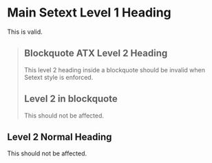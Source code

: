 Main Setext Level 1 Heading
============================

This is valid.

> ## Blockquote ATX Level 2 Heading
>
> This level 2 heading inside a blockquote should be invalid when Setext style is enforced.
>
> Level 2 in blockquote
> ---------------------
>
> This should not be affected.

Level 2 Normal Heading
----------------------

This should not be affected.

